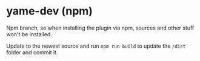 # yame-dev (npm)

Npm branch, so when installing the plugin via npm, sources and other stuff won't be installed.

Update to the newest source and run `npm run build` to update the `/dist` folder and commit it.
